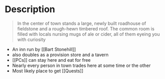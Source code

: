 # Description
> In the center of town stands a large, newly built roadhouse
of fieldstone and a rough-hewn timbered roof. The common room
is filled with locals nursing mugs of ale or cider, all of them
eyeing you with curiosity

- An inn run by [[Bart Stonehill]]
- also doubles as a provision store and a tavern
- [[PCs]] can stay here and eat for free 
- Nearly every person in town trades here at some time or the other
- Most likely place to get [[Quests]]